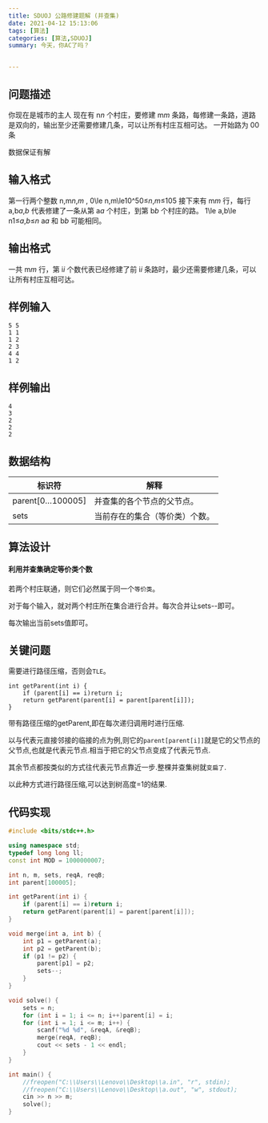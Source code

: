 ```yaml
---
title: SDUOJ 公路修建题解 (并查集)
date: 2021-04-12 15:13:06
tags: [算法]
categories: [算法,SDUOJ]
summary: 今天，你AC了吗？


---
```




## 问题描述

你现在是城市的主人
现在有 n*n* 个村庄，要修建 m*m* 条路，每修建一条路，道路是双向的，输出至少还需要修建几条，可以让所有村庄互相可达。
一开始路为 00 条

数据保证有解

## 输入格式

第一行两个整数 n,m*n*,*m* , 0\le n,m\le10^50≤*n*,*m*≤105
接下来有 m*m* 行，每行 a,b*a*,*b* 代表修建了一条从第 a*a* 个村庄，到第 b*b* 个村庄的路。
1\le a,b\le n1≤*a*,*b*≤*n*
a*a* 和 b*b* 可能相同。

## 输出格式

一共 m*m* 行，第 i*i* 个数代表已经修建了前 i*i* 条路时，最少还需要修建几条，可以让所有村庄互相可达。

## 样例输入

```
5 5
1 1
1 2
2 3
4 4
1 2
```

## 样例输出

```
4
3
2
2
2
```



## 数据结构

| 标识符           | 解释                           |
| ---------------- | ------------------------------ |
| parent[0…100005] | 并查集的各个节点的父节点。     |
| sets             | 当前存在的集合（等价类）个数。 |



## 算法设计

#### 利用并查集确定等价类个数

若两个村庄联通，则它们必然属于同一个`等价类`。

对于每个输入，就对两个村庄所在集合进行合并。每次合并让sets--即可。

每次输出当前sets值即可。



## 关键问题

需要进行路径压缩，否则会`TLE`。

```
int getParent(int i) {
    if (parent[i] == i)return i;
    return getParent(parent[i] = parent[parent[i]]);
}
```

带有路径压缩的getParent,即在每次递归调用时进行压缩.

以与代表元直接邻接的临接的点为例,则它的`parent[parent[i]]`就是它的父节点的父节点,也就是代表元节点.相当于把它的父节点变成了代表元节点.

其余节点都按类似的方式往代表元节点靠近一步.整棵并查集树就`变扁了`.

以此种方式进行路径压缩,可以达到树高度=1的结果.





## 代码实现

```c++
#include <bits/stdc++.h>

using namespace std;
typedef long long ll;
const int MOD = 1000000007;

int n, m, sets, reqA, reqB;
int parent[100005];

int getParent(int i) {
    if (parent[i] == i)return i;
    return getParent(parent[i] = parent[parent[i]]);
}

void merge(int a, int b) {
    int p1 = getParent(a);
    int p2 = getParent(b);
    if (p1 != p2) {
        parent[p1] = p2;
        sets--;
    }
}

void solve() {
    sets = n;
    for (int i = 1; i <= n; i++)parent[i] = i;
    for (int i = 1; i <= m; i++) {
        scanf("%d %d", &reqA, &reqB);
        merge(reqA, reqB);
        cout << sets - 1 << endl;
    }
}

int main() {
    //freopen("C:\\Users\\Lenovo\\Desktop\\a.in", "r", stdin);
    //freopen("C:\\Users\\Lenovo\\Desktop\\a.out", "w", stdout);
    cin >> n >> m;
    solve();
}

```

